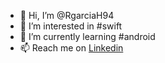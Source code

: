 - 👋 Hi, I’m @RgarciaH94
- 👀 I’m interested in #swift
- 🌱 I’m currently learning #android
- 📫 Reach me on [Linkedin](https://www.linkedin.com/in/rgarciah/) 

<!---
RgarciaH94/RgarciaH94 is a ✨ special ✨ repository because its `README.md` (this file) appears on your GitHub profile.
You can click the Preview link to take a look at your changes.
--->
